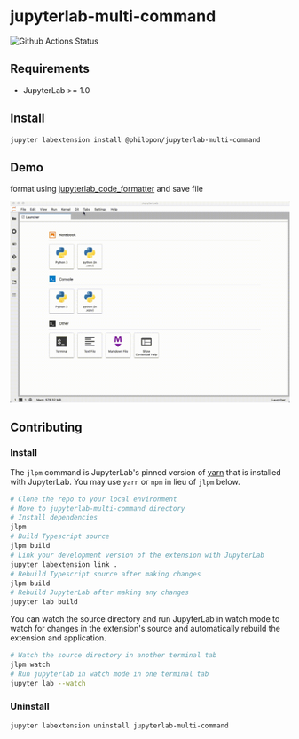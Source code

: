 # jupyterlab-multi-command

![Github Actions Status](https://github.com/philopon/jupyterlab-multi-command/workflows/Build/badge.svg)

## Requirements

* JupyterLab >= 1.0

## Install

```bash
jupyter labextension install @philopon/jupyterlab-multi-command
```

## Demo

format using [jupyterlab_code_formatter](https://github.com/ryantam626/jupyterlab_code_formatter) and save file

![demo](img/demo.gif)

## Contributing

### Install

The `jlpm` command is JupyterLab's pinned version of
[yarn](https://yarnpkg.com/) that is installed with JupyterLab. You may use
`yarn` or `npm` in lieu of `jlpm` below.

```bash
# Clone the repo to your local environment
# Move to jupyterlab-multi-command directory
# Install dependencies
jlpm
# Build Typescript source
jlpm build
# Link your development version of the extension with JupyterLab
jupyter labextension link .
# Rebuild Typescript source after making changes
jlpm build
# Rebuild JupyterLab after making any changes
jupyter lab build
```

You can watch the source directory and run JupyterLab in watch mode to watch for changes in the extension's source and automatically rebuild the extension and application.

```bash
# Watch the source directory in another terminal tab
jlpm watch
# Run jupyterlab in watch mode in one terminal tab
jupyter lab --watch
```

### Uninstall

```bash
jupyter labextension uninstall jupyterlab-multi-command
```

